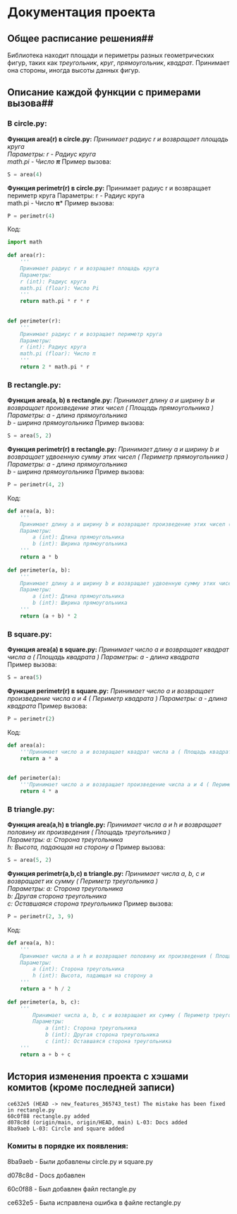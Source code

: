 # Документация проекта
## Общее расписание решения##
Библиотека находит площади и периметры разных геометрических фигур, таких как *треугольник*, *круг*, *прямоугольник*, *квадрат*. Принимает она стороны, иногда высоты данных фигур.
## Описание каждой функции с примерами вызова##
### **В circle.py:**
**Функция area(r) в circle.py:**
*Принимает радиус r и возвращает площадь круга  
Параметры:        r - Радиус круга        
               math.pi - Число **π***
Пример вызова:
```Python
S = area(4)
```
**Функция perimetr(r) в circle.py:**
Принимает радиус r и возвращает периметр круга
Параметры:        r - Радиус круга        
               math.pi - Число **π***
Пример вызова: 
```Python
P = perimetr(4)
```
Код:
```Python
import math  
  
def area(r):  
    '''  
    Принимает радиус r и возращает площадь круга        
    Параметры:            
    r (int): Радиус круга            
    math.pi (floar): Число Pi    
    '''    
    return math.pi * r * r  
  
  
def perimeter(r):  
    '''  
    Принимает радиус r и возращает периметр круга    
    Параметры:            
    r (int): Радиус круга            
    math.pi (floar): Число π    
    '''    
    return 2 * math.pi * r
```
### **В rectangle.py:**
**Функция area(a, b) в rectangle.py:**
*Принимает длину a и ширину b и возвращает произведение этих чисел ( Площадь прямоугольника )  
Параметры:        a - длина прямоугольника        
               b - ширина прямоугольника*
Пример вызова:
```Python
S = area(5, 2)
```
**Функция perimetr(r) в rectangle.py:**
*Принимает длину a и ширину b и возвращает удвоенную сумму этих чисел ( Периметр прямоугольника )
Параметры:        a - длина прямоугольника        
               b - ширина прямоугольника*
Пример вызова: 
```Python
P = perimetr(4, 2)
```
Код:
```Python
def area(a, b):  
    '''  
    Принимает длину a и ширину b и возвращает произведение этих чисел ( Площадь прямоугольника )        
    Параметры:            
	    a (int): Длина прямоугольника            
	    b (int): Ширина прямоугольника    
	'''
    return a * b  
  
def perimeter(a, b):  
    '''  
    Принимает длину a и ширину b и возвращает удвоенную сумму этих чисел ( Периметр прямоугольника )        
    Параметры:            
	    a (int): Длина прямоугольника            
	    b (int): Ширина прямоугольника    
	'''    
    return (a + b) * 2
```
### **В square.py:**
**Функция area(a) в square.py:**
*Принимает число a и возвращает квадрат числа a ( Площадь квадрата ) 
Параметры:        a - длина квадрата*    
Пример вызова: 
```Python
S = area(5)
```
**Функция perimetr(r) в square.py:**
*Принимает число a и возвращает произведение числа a и 4 ( Периметр квадрата )
Параметры:        a - длина квадрата*
Пример вызова: 
```Python
P = perimetr(2)
```
Код:
```Python
def area(a):  
    '''Принимает число a и возвращает квадрат числа a ( Площадь квадрата )'''  
    return a * a  
  
  
def perimeter(a):  
    '''Принимает число a и возвращает произведение числа a и 4 ( Периметр квадрата )'''  
    return 4 * a
```
### **В triangle.py:**
**Функция area(a,h) в triangle.py:**
*Принимает числа a и h и возвращает половину их произведения ( Площадь треугольника )  
Параметры:        a: Сторона треугольника        
		       h: Высота, падающая на сторону a*
Пример вызова: 
```Python
S = area(5, 2)
```
**Функция perimetr(a,b,c) в triangle.py:**
*Принимает числа a, b, c и возвращает их сумму ( Периметр треугольника )  
    Параметры:        a: Сторона треугольника        
                   b: Другая сторона треугольника        
                   c: Оставшаяся сторона треугольника*
Пример вызова:
```Python
P = perimetr(2, 3, 9)
```
Код:
```Python
def area(a, h):  
    '''  
    Принимает числа a и h и возвращает половину их произведения ( Площадь треугольника )        
    Параметры:            
	    a (int): Сторона треугольника            
		h (int): Высота, падающая на сторону a    
	'''    
    return a * h / 2  
  
def perimeter(a, b, c):  
    '''  
        Принимает числа a, b, c и возвращает их сумму ( Периметр треугольника )
        Параметры:                
	        a (int): Сторона треугольника                
		    b (int): Другая сторона треугольника                
		    c (int): Оставшаяся сторона треугольника        
	'''    
    return a + b + c
```

## История изменения проекта с хэшами комитов (кроме последней записи) ##
```Linux
ce632e5 (HEAD -> new_features_365743_test) The mistake has been fixed in rectangle.py
60c0f88 rectangle.py added
d078c8d (origin/main, origin/HEAD, main) L-03: Docs added
8ba9aeb L-03: Circle and square added
```
### Комиты в порядке их появления:
8ba9aeb - Были добавлены circle.py и square.py

d078c8d - Docs добавлен

60c0f88 - Был добавлен файл rectangle.py

ce632e5 - Была исправлена ошибка в файле rectangle.py
